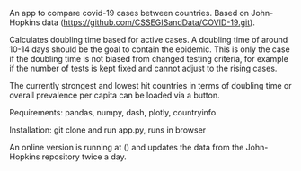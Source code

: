 An app to compare covid-19 cases between countries. Based on John-Hopkins data (https://github.com/CSSEGISandData/COVID-19.git).

Calculates doubling time based for active cases. A doubling time of around 10-14 days should be the goal to contain the epidemic. This is only the case if the doubling time is not biased
from changed testing criteria, for example if the number of tests is kept fixed and cannot adjust to the rising cases.

The currently strongest and lowest hit countries in terms of doubling time or overall prevalence per capita can be loaded via a button.

Requirements: pandas, numpy, dash, plotly, countryinfo

Installation: 
git clone and run app.py, runs in browser

An online version is running at () and updates the data from the John-Hopkins repository twice a day.



